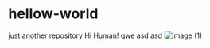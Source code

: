 # hellow-world
just another repository
Hi Human!
qwe
asd
asd
![image (1)](https://github.com/user-attachments/assets/d2dd4e0c-37bc-4e22-ac45-4da98b286a92)
